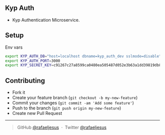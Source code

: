 ## Kyp Auth

* Kyp Authentication Microservice.

## Setup

Env vars
```bash
export KYP_AUTH_DB="host=localhost dbname=kyp_auth_dev sslmode=disable"
export KYP_AUTH_PORT=3000
export KYP_SECRET_KEY=c91267c27a8599ca0480ea505487d052e3b63a1dd39819db853225a518200399
```

## Contributing
- Fork it
- Create your feature branch (`git checkout -b my-new-feature`)
- Commit your changes (`git commit -am 'Add some feature'`)
- Push to the branch (`git push origin my-new-feature`)
- Create new Pull Request

---

> GitHub [@rafaeljesus](https://github.com/rafaeljesus) &nbsp;&middot;&nbsp;
> Twitter [@rafaeljesus](https://twitter.com/_jesus_rafael)
